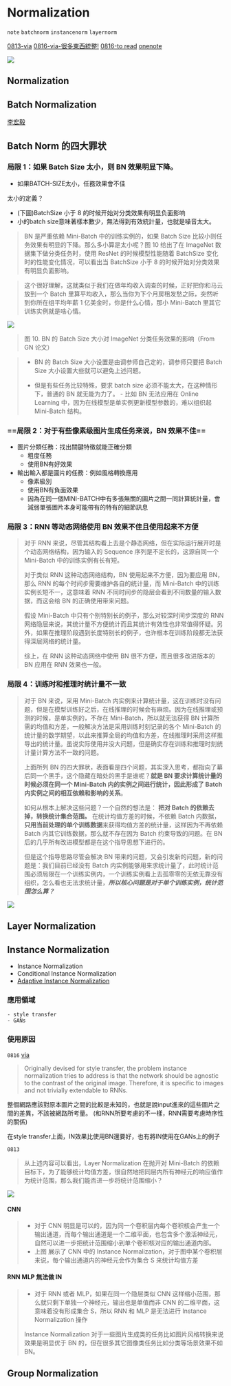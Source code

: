 # Normalization
`note`
`batchnorm` `instancenorm` `layernorm`

[0813-via](https://www.jiqizhixin.com/articles/2018-08-29-7)
[0816-via-很多東西統整!](https://mlexplained.com/2018/11/30/an-overview-of-normalization-methods-in-deep-learning/)
[0816-to read](https://arthurdouillard.com/post/normalization/)
[onenote](https://nctuitsc-my.sharepoint.com/personal/wwj_iim08g_o365_nctu_edu_tw/_layouts/15/WopiFrame.aspx?sourcedoc={4dc6c9b5-99be-4859-b1a2-5064c81d3714}&action=edit&wd=target%28Quick%20Notes.one%7Cced483ae-0112-42f3-91d4-7af9d136bc48%2F%E6%B7%B1%E5%BA%A6%E5%AD%B8%E7%BF%92%E4%B8%AD%E7%9A%84Normalization%E6%A8%A1%E5%9E%8B%5C%7C%20%E6%A9%9F%E5%99%A8%E4%B9%8B%E5%BF%83%7C6e7ead8c-88d9-4aef-9a79-4a0f5a2fd440%2F%29)

![](https://i.imgur.com/ubG63fZ.png)

## Normalization

## Batch Normalization
[李宏毅](https://www.youtube.com/watch?v=BZh1ltr5Rkg)

## Batch Norm 的四大罪状

### 局限 1：如果 Batch Size 太小，则 BN 效果明显下降。 

- 如果BATCH-SIZE太小，任務效果會不佳

太小的定義？
- (下圖)BatchSize 小于 8 的时候开始对分类效果有明显负面影响
- 小的batch size意味著樣本數少，無法得到有效統計量，也就是噪音太大。
> BN 是严重依赖 Mini-Batch 中的训练实例的，如果 Batch Size 比较小则任务效果有明显的下降。那么多小算是太小呢？图 10 给出了在 ImageNet 数据集下做分类任务时，使用 ResNet 的时候模型性能随着 BatchSize 变化时的性能变化情况，可以看出当 BatchSize 小于 8 的时候开始对分类效果有明显负面影响。

> 这个很好理解，这就类似于我们在做年均收入调查的时候，正好把你和马云放到一个 Batch 里算平均收入，那么当你为下个月房租发愁之际，突然听到你所在组平均年薪 1 亿美金时，你是什么心情，那小 Mini-Batch 里其它训练实例就是啥心情。 

![](https://i.imgur.com/0C8JdS5.png)

> 图 10. BN 的 Batch Size 大小对 ImageNet 分类任务效果的影响（From GN 论文） 

> - BN 的 Batch Size 大小设置是由调参师自己定的，调参师只要把 Batch Size 大小设置大些就可以避免上述问题。
> 
> - 但是有些任务比较特殊，要求 batch size 必须不能太大，在这种情形下，普通的 BN 就无能为力了。
    - 比如 BN 无法应用在 Online Learning 中，因为在线模型是单实例更新模型参数的，难以组织起 Mini-Batch 结构。 

### ==局限 2：对于有些像素级图片生成任务来说，BN 效果不佳== 

- 圖片分類任務：找出關鍵特徵就能正確分類
    - 粗度任務
    - 使用BN有好效果
- 輸出輸入都是圖片的任務：例如風格轉換應用
    - 像素級別
    - 使用BN有負面效果
    - 因為在同一個MINI-BATCH中有多張無關的圖片之間一同計算統計量，會減弱單張圖片本身可能帶有的特有的細節訊息

### 局限 3：RNN 等动态网络使用 BN 效果不佳且使用起来不方便 

> 对于 RNN 来说，尽管其结构看上去是个静态网络，但在实际运行展开时是个动态网络结构，因为输入的 Sequence 序列是不定长的，这源自同一个 Mini-Batch 中的训练实例有长有短。
> 
> 对于类似 RNN 这种动态网络结构，BN 使用起来不方便，因为要应用 BN，那么 RNN 的每个时间步需要维护各自的统计量，而 Mini-Batch 中的训练实例长短不一，这意味着 RNN 不同时间步的隐层会看到不同数量的输入数据，而这会给 BN 的正确使用带来问题。
> 
> 假设 Mini-Batch 中只有个别特别长的例子，那么对较深时间步深度的 RNN 网络隐层来说，其统计量不方便统计而且其统计有效性也非常值得怀疑。另外，如果在推理阶段遇到长度特别长的例子，也许根本在训练阶段都无法获得深层网络的统计量。
> 
> 综上，在 RNN 这种动态网络中使用 BN 很不方便，而且很多改进版本的 BN 应用在 RNN 效果也一般。 

### 局限 4：训练时和推理时统计量不一致 

> 对于 BN 来说，采用 Mini-Batch 内实例来计算统计量，这在训练时没有问题，但是在模型训练好之后，在线推理的时候会有麻烦。因为在线推理或预测的时候，是单实例的，不存在 Mini-Batch，所以就无法获得 BN 计算所需的均值和方差，一般解决方法是采用训练时刻记录的各个 Mini-Batch 的统计量的数学期望，以此来推算全局的均值和方差，在线推理时采用这样推导出的统计量。虽说实际使用并没大问题，但是确实存在训练和推理时刻统计量计算方法不一致的问题。 
> 
> 上面所列 BN 的四大罪状，表面看是四个问题，其实深入思考，都指向了幕后同一个黑手，这个隐藏在暗处的黑手是谁呢？**就是 BN 要求计算统计量的时候必须在同一个 Mini-Batch 内的实例之间进行统计，因此形成了 Batch 内实例之间的相互依赖和影响的关系**。
> 
> 如何从根本上解决这些问题？一个自然的想法是： **把对 Batch 的依赖去掉，转换统计集合范围。** 在统计均值方差的时候，不依赖 Batch 内数据，**只用当前处理的单个训练数据**来获得均值方差的统计量，这样因为不再依赖 Batch 内其它训练数据，那么就不存在因为 Batch 约束导致的问题。在 BN 后的几乎所有改进模型都是在这个指导思想下进行的。 
> 
> 但是这个指导思路尽管会解决 BN 带来的问题，又会引发新的问题，新的问题是：我们目前已经没有 Batch 内实例能够用来求统计量了，此时统计范围必须局限在一个训练实例内，一个训练实例看上去孤零零的无依无靠没有组织，怎么看也无法求统计量，***所以核心问题是对于单个训练实例，统计范围怎么算？***

![](https://i.imgur.com/G2eZ3ob.png)

## Layer Normalization


## Instance Normalization 
- Instance Normalization
- Conditional Instance Normalization
- [Adaptive Instance Normalization](https://arxiv.org/pdf/1703.06868.pdf)
### 應用領域

```
- style transfer
- GANs
```

### 使用原因
`0816`
[via](https://mlexplained.com/2018/11/30/an-overview-of-normalization-methods-in-deep-learning/)
> Originally devised for style transfer, the problem instance normalization tries to address is that the network should be agnostic to the contrast of the original image. Therefore, it is specific to images and not trivially extendable to RNNs.

整個網路應該對原本圖片之間的比較是未知的，也就是說input進來的這些圖片之間的差異，不該被網路所考量。
(和RNN所要考慮的不一樣，RNN需要考慮時序性的關係)

在style transfer上面，IN效果比使用BN還要好，也有將IN使用在GANs上的例子


`0813`
> 从上述内容可以看出，Layer Normalization 在抛开对 Mini-Batch 的依赖目标下，为了能够统计均值方差，很自然地把同层内所有神经元的响应值作为统计范围，那么我们能否进一步将统计范围缩小？
> 
![](https://i.imgur.com/OlgMByG.png)

#### CNN
> - 对于 CNN 明显是可以的，因为同一个卷积层内每个卷积核会产生一个输出通道，而每个输出通道是一个二维平面，也包含多个激活神经元，自然可以进一步把统计范围缩小到单个卷积核对应的输出通道内部。
> - 上图 展示了 CNN 中的 Instance Normalization，对于图中某个卷积层来说，每个输出通道内的神经元会作为集合 S 来统计均值方差

#### RNN MLP 無法做 IN
> - 对于 RNN 或者 MLP，如果在同一个隐层类似 CNN 这样缩小范围，那么就只剩下单独一个神经元，输出也是单值而非 CNN 的二维平面，这意味着没有形成集合 S，所以 RNN 和 MLP 是无法进行 Instance Normalization 操作
> 
> Instance Normalization 对于一些图片生成类的任务比如图片风格转换来说效果是明显优于 BN 的，但在很多其它图像类任务比如分类等场景效果不如 BN。

## Group Normalization
